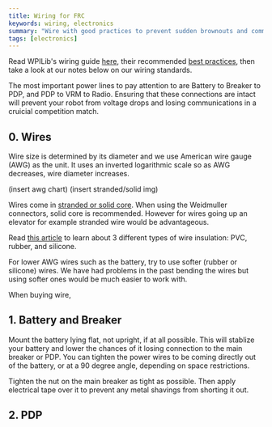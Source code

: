 ```yaml
---
title: Wiring for FRC
keywords: wiring, electronics
summary: "Wire with good practices to prevent sudden brownouts and comm drops"
tags: [electronics]
---
```


Read WPILib's wiring guide [here](https://wpilib.screenstepslive.com/s/currentCS/m/cs_hardware/l/144971-wiring-the-frc-control-system), their recommended [best practices](https://wpilib.screenstepslive.com/s/currentCS/m/cs_hardware/l/826661-wiring-best-practices), then take a look at our notes below on our wiring standards.

The most important power lines to pay attention to are Battery to Breaker to PDP, and PDP to VRM to Radio. Ensuring that these connections are intact will prevent your robot from voltage drops and losing communications in a cruicial competition match.

## 0. Wires

Wire size is determined by its diameter and we use American wire gauge (AWG) as the unit. It uses an inverted logarithmic scale so as AWG decreases, wire diameter increases.

(insert awg chart) (insert stranded/solid img)

Wires come in [stranded or solid core](https://learn.sparkfun.com/tutorials/working-with-wire/stranded-vs-solid). When using the Weidmuller connectors, solid core is recommended. However for wires going up an elevator for example stranded wire would be advantageous.

Read [this article](https://blog.muellerelectric.com/types-of-wire-insulation) to learn about 3 different types of wire insulation: PVC, rubber, and silicone.

For lower AWG wires such as the battery, try to use softer (rubber or silicone) wires. We have had problems in the past bending the wires but using softer ones would be much easier to work with.

When buying wire, 

## 1. Battery and Breaker

Mount the battery lying flat, not upright, if at all possible. This will stablize your battery and lower the chances of it losing connection to the main breaker or PDP. You can tighten the power wires to be coming directly out of the battery, or at a 90 degree angle, depending on space restrictions.

Tighten the nut on the main breaker as tight as possible. Then apply electrical tape over it to prevent any metal shavings from shorting it out.

## 2. PDP

